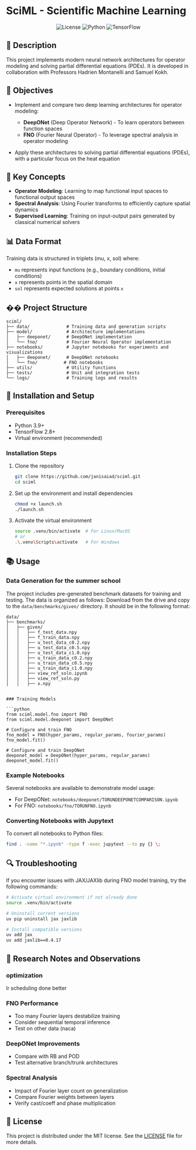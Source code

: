 # SciML - Scientific Machine Learning

<div align="center">
  
![License](https://img.shields.io/badge/license-MIT-blue.svg)
![Python](https://img.shields.io/badge/python-3.9%2B-blue)
![TensorFlow](https://img.shields.io/badge/TensorFlow-2.8%2B-orange)

</div>

## 📝 Description

This project implements modern neural network architectures for operator modeling and solving partial differential equations (PDEs). It is developed in collaboration with Professors Hadrien Montanelli and Samuel Kokh.

## 🎯 Objectives

- Implement and compare two deep learning architectures for operator modeling:
  - **DeepONet** (Deep Operator Network) - To learn operators between function spaces
  - **FNO** (Fourier Neural Operator) - To leverage spectral analysis in operator modeling

- Apply these architectures to solving partial differential equations (PDEs), with a particular focus on the heat equation

## 🧠 Key Concepts

- **Operator Modeling**: Learning to map functional input spaces to functional output spaces
- **Spectral Analysis**: Using Fourier transforms to efficiently capture spatial dynamics
- **Supervised Learning**: Training on input-output pairs generated by classical numerical solvers

## 📊 Data Format

Training data is structured in triplets (mu, x, sol) where:
- `mu` represents input functions (e.g., boundary conditions, initial conditions)
- `x` represents points in the spatial domain
- `sol` represents expected solutions at points `x`

## �� Project Structure

```
sciml/
├── data/              # Training data and generation scripts
├── model/             # Architecture implementations
│   ├── deeponet/      # DeepONet implementation
│   └── fno/           # Fourier Neural Operator implementation
├── notebooks/         # Jupyter notebooks for experiments and visualizations
│   ├── deeponet/      # DeepONet notebooks
│   └── fno/          # FNO notebooks
├── utils/             # Utility functions
├── tests/             # Unit and integration tests
└── logs/              # Training logs and results
```

## 🚀 Installation and Setup

### Prerequisites

- Python 3.9+
- TensorFlow 2.8+
- Virtual environment (recommended)

### Installation Steps

1. Clone the repository
   ```bash
   git clone https://github.com/janisaiad/sciml.git
   cd sciml
   ```

2. Set up the environment and install dependencies
   ```bash
   chmod +x launch.sh
   ./launch.sh
   ```

3. Activate the virtual environment
   ```bash
   source .venv/bin/activate  # For Linux/MacOS
   # or
   .\.venv\Scripts\activate   # For Windows
   ```

## 📚 Usage

### Data Generation for the summer school

The project includes pre-generated benchmark datasets for training and testing. The data is organized as follows:
Download from the drive and copy to the `data/benchmarks/given/` directory. It should be in the following format:
```
data/
├── benchmarks/
│   ├── given/
│   │   ├── f_test_data.npy
│   │   ├── f_train_data.npy
│   │   ├── u_test_data_c0.2.npy
│   │   ├── u_test_data_c0.5.npy
│   │   ├── u_test_data_c1.0.npy
│   │   ├── u_train_data_c0.2.npy
│   │   ├── u_train_data_c0.5.npy
│   │   ├── u_train_data_c1.0.npy
│   │   ├── view_ref_soln.ipynb
│   │   ├── view_ref_soln.py
│   │   ├── x.npy


### Training Models

```python
from sciml.model.fno import FNO
from sciml.model.deeponet import DeepONet

# Configure and train FNO
fno_model = FNO(hyper_params, regular_params, fourier_params)
fno_model.fit()

# Configure and train DeepONet
deeponet_model = DeepONet(hyper_params, regular_params)
deeponet_model.fit()
```

### Example Notebooks

Several notebooks are available to demonstrate model usage:

- For DeepONet: `notebooks/deeponet/TORUNDEEPONETCOMPARISON.ipynb`
- For FNO: `notebooks/fno/TORUNFNO.ipynb`

### Converting Notebooks with Jupytext

To convert all notebooks to Python files:

```bash
find . -name "*.ipynb" -type f -exec jupytext --to py {} \;
```

## 🔍 Troubleshooting

If you encounter issues with JAX/JAXlib during FNO model training, try the following commands:

```bash
# Activate virtual environment if not already done
source .venv/bin/activate

# Uninstall current versions
uv pip uninstall jax jaxlib

# Install compatible versions
uv add jax
uv add jaxlib==0.4.17
```


## 📝 Research Notes and Observations

### optimization 

lr scheduling done better

### FNO Performance
- Too many Fourier layers destabilize training
- Consider sequential temporal inference
- Test on other data (naca)

### DeepONet Improvements
- Compare with RB and POD
- Test alternative branch/trunk architectures

### Spectral Analysis
- Impact of Fourier layer count on generalization
- Compare Fourier weights between layers
- Verify cast/coeff and phase multiplication

## 📄 License

This project is distributed under the MIT license. See the [LICENSE](LICENSE) file for more details.